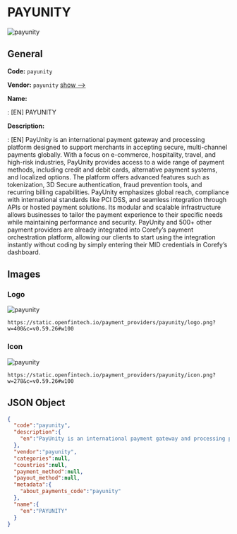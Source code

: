 
# PAYUNITY 
![payunity](https://static.openfintech.io/payment_providers/payunity/logo.png?w=400&c=v0.59.26#w100)  

## General 
 
**Code:** `payunity` 
 
**Vendor:** `payunity` [show -->](/vendors/payunity/) 
 
**Name:** 
 
:	[EN] PAYUNITY 
 
**Description:** 
 
: [EN] PayUnity is an international payment gateway and processing platform designed to support merchants in accepting secure, multi-channel payments globally. With a focus on e-commerce, hospitality, travel, and high-risk industries, PayUnity provides access to a wide range of payment methods, including credit and debit cards, alternative payment systems, and localized options. The platform offers advanced features such as tokenization, 3D Secure authentication, fraud prevention tools, and recurring billing capabilities. PayUnity emphasizes global reach, compliance with international standards like PCI DSS, and seamless integration through APIs or hosted payment solutions. Its modular and scalable infrastructure allows businesses to tailor the payment experience to their specific needs while maintaining performance and security. PayUnity and 500+ other payment providers are already integrated into Corefy’s payment orchestration platform, allowing our clients to start using the integration instantly without coding by simply entering their MID credentials in Corefy’s dashboard. 
 

## Images 

### Logo 
 
![payunity](https://static.openfintech.io/payment_providers/payunity/logo.png?w=400&c=v0.59.26#w100)  

```
https://static.openfintech.io/payment_providers/payunity/logo.png?w=400&c=v0.59.26#w100
```  

### Icon 
 
![payunity](https://static.openfintech.io/payment_providers/payunity/icon.png?w=278&c=v0.59.26#w100)  

```
https://static.openfintech.io/payment_providers/payunity/icon.png?w=278&c=v0.59.26#w100
```  

## JSON Object 

```json
{
  "code":"payunity",
  "description":{
    "en":"PayUnity is an international payment gateway and processing platform designed to support merchants in accepting secure, multi-channel payments globally. With a focus on e-commerce, hospitality, travel, and high-risk industries, PayUnity provides access to a wide range of payment methods, including credit and debit cards, alternative payment systems, and localized options. The platform offers advanced features such as tokenization, 3D Secure authentication, fraud prevention tools, and recurring billing capabilities. PayUnity emphasizes global reach, compliance with international standards like PCI DSS, and seamless integration through APIs or hosted payment solutions. Its modular and scalable infrastructure allows businesses to tailor the payment experience to their specific needs while maintaining performance and security. PayUnity and 500+ other payment providers are already integrated into Corefy\u2019s payment orchestration platform, allowing our clients to start using the integration instantly without coding by simply entering their MID credentials in Corefy\u2019s dashboard."
  },
  "vendor":"payunity",
  "categories":null,
  "countries":null,
  "payment_method":null,
  "payout_method":null,
  "metadata":{
    "about_payments_code":"payunity"
  },
  "name":{
    "en":"PAYUNITY"
  }
}
```  
